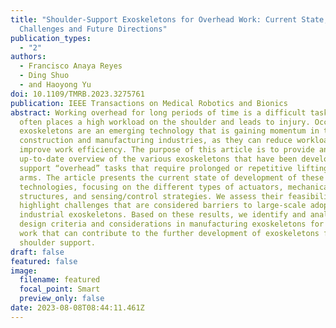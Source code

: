 ```yaml
---
title: "Shoulder-Support Exoskeletons for Overhead Work: Current State,
  Challenges and Future Directions"
publication_types:
  - "2"
authors:
  - Francisco Anaya Reyes
  - Ding Shuo
  - and Haoyong Yu
doi: 10.1109/TMRB.2023.3275761
publication: IEEE Transactions on Medical Robotics and Bionics
abstract: Working overhead for long periods of time is a difficult task that
  often places a high workload on the shoulder and leads to injury. Occupational
  exoskeletons are an emerging technology that is gaining momentum in the
  construction and manufacturing industries, as they can reduce workload and
  improve work efficiency. The purpose of this article is to provide an
  up-to-date overview of the various exoskeletons that have been developed to
  support “overhead” tasks that require prolonged or repetitive lifting of the
  arms. The article presents the current state of development of these
  technologies, focusing on the different types of actuators, mechanical
  structures, and sensing/control strategies. We assess their feasibility and
  highlight challenges that are considered barriers to large-scale adoption of
  industrial exoskeletons. Based on these results, we identify and analyze the
  design criteria and considerations in manufacturing exoskeletons for overhead
  work that can contribute to the further development of exoskeletons for
  shoulder support.
draft: false
featured: false
image:
  filename: featured
  focal_point: Smart
  preview_only: false
date: 2023-08-08T08:44:11.461Z
---
```

